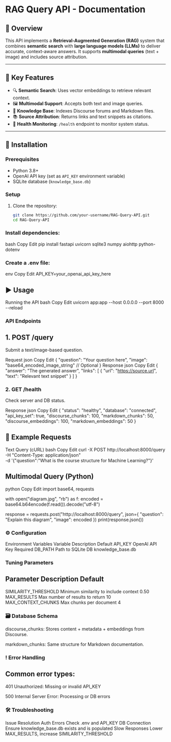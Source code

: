 # RAG Query API - Documentation

## 📘 Overview

This API implements a **Retrieval-Augmented Generation (RAG)** system that combines **semantic search** with **large language models (LLMs)** to deliver accurate, context-aware answers. It supports **multimodal queries** (text + image) and includes source attribution.

---

## 🚀 Key Features

- 🔍 **Semantic Search**: Uses vector embeddings to retrieve relevant context.
- 🖼️ **Multimodal Support**: Accepts both text and image queries.
- 🧠 **Knowledge Base**: Indexes Discourse forums and Markdown files.
- 📚 **Source Attribution**: Returns links and text snippets as citations.
- 💓 **Health Monitoring**: `/health` endpoint to monitor system status.

---

## 🔧 Installation

### Prerequisites

- Python 3.8+
- OpenAI API key (set as `API_KEY` environment variable)
- SQLite database (`knowledge_base.db`)

### Setup

1. Clone the repository:
   ```bash
   git clone https://github.com/your-username/RAG-Query-API.git
   cd RAG-Query-API
### Install dependencies:

bash
Copy
Edit
pip install fastapi uvicorn sqlite3 numpy aiohttp python-dotenv
### Create a .env file:

env
Copy
Edit
API_KEY=your_openai_api_key_here
## ▶️ Usage
Running the API
bash
Copy
Edit
uvicorn app:app --host 0.0.0.0 --port 8000 --reload
###  API Endpoints
## 1. POST /query
Submit a text/image-based question.

Request
json
Copy
Edit
{
  "question": "Your question here",
  "image": "base64_encoded_image_string" // Optional
}
Response
json
Copy
Edit
{
  "answer": "The generated answer",
  "links": [
    {
      "url": "https://source.url",
      "text": "Relevant text snippet"
    }
  ]
}
### 2. GET /health
Check server and DB status.

Response
json
Copy
Edit
{
  "status": "healthy",
  "database": "connected",
  "api_key_set": true,
  "discourse_chunks": 100,
  "markdown_chunks": 50,
  "discourse_embeddings": 100,
  "markdown_embeddings": 50
}
## 🧪 Example Requests
Text Query (cURL)
bash
Copy
Edit
curl -X POST http://localhost:8000/query \
  -H "Content-Type: application/json" \
  -d '{"question":"What is the course structure for Machine Learning?"}'
## Multimodal Query (Python)
python
Copy
Edit
import base64, requests

with open("diagram.jpg", "rb") as f:
    encoded = base64.b64encode(f.read()).decode("utf-8")

response = requests.post("http://localhost:8000/query", json={
    "question": "Explain this diagram",
    "image": encoded
})
print(response.json())
### ⚙️ Configuration
Environment Variables
Variable	Description	Default
API_KEY	OpenAI API Key	Required
DB_PATH	Path to SQLite DB	knowledge_base.db

### Tuning Parameters
## Parameter	Description	Default
SIMILARITY_THRESHOLD	Minimum similarity to include context	0.50
MAX_RESULTS	Max number of results to return	10
MAX_CONTEXT_CHUNKS	Max chunks per document	4

### 🗃️ Database Schema
discourse_chunks: Stores content + metadata + embeddings from Discourse.

markdown_chunks: Same structure for Markdown documentation.

### ! Error Handling
## Common error types:

401 Unauthorized: Missing or invalid API_KEY

500 Internal Server Error: Processing or DB errors

### 🛠️ Troubleshooting
Issue	Resolution
Auth Errors	Check .env and API_KEY
DB Connection	Ensure knowledge_base.db exists and is populated
Slow Responses	Lower MAX_RESULTS, increase SIMILARITY_THRESHOLD
